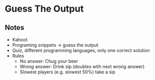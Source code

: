 # Guess The Output

## Notes

- Kahoot
- Programing snippets -> guess the output
- Quiz, different programming languages, only one correct solution
- Rules
  - No answer: Chug your beer
  - Wrong answer: Drink sip (doubles with next wrong answer)
  - Slowest players (e.g. slowest 50%) take a sip


